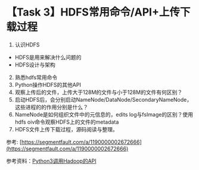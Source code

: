 # 【Task 3】HDFS常用命令/API+上传下载过程
1. 认识HDFS
- HDFS是用来解决什么问题的
- HDFS设计与架构
2. 熟悉hdfs常用命令
3. Python操作HDFS的其他API
4. 观察上传后的文件，上传大于128M的文件与小于128M的文件有何区别？
5. 启动HDFS后，会分别启动NameNode/DataNode/SecondaryNameNode，这些进程的的作用分别是什么？
6. NameNode是如何组织文件中的元信息的，edits log与fsImage的区别？使用hdfs oiv命令观察HDFS上的文件的metadata
7. HDFS文件上传下载过程，源码阅读与整理。


参考: [https://segmentfault.com/a/1190000002672666](https://segmentfault.com/a/1190000002672666)

参考资料：[Python3调用Hadoop的API](https://www.cnblogs.com/sss4/p/10443497.html)
